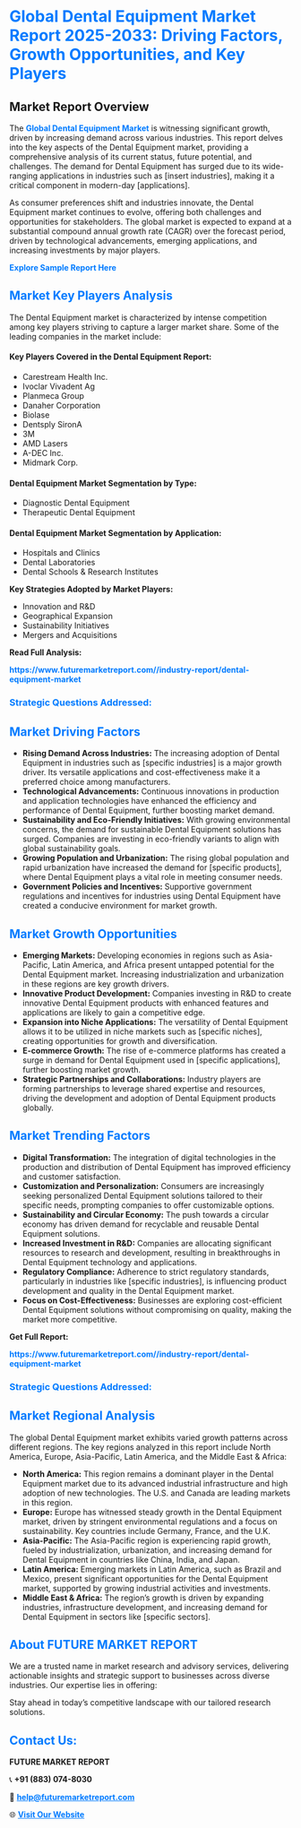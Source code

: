 <h1 style="color: #007BFF;">Global Dental Equipment Market Report 2025-2033: Driving Factors, Growth Opportunities, and Key Players</h1>

<section id="overview">
<h2>Market Report Overview</h2>
<p>The <a href="https://www.futuremarketreport.com//industry-report/dental-equipment-market" style="color: #007BFF; text-decoration: none;"><strong>Global Dental Equipment Market</strong></a> is witnessing significant growth, driven by increasing demand across various industries. This report delves into the key aspects of the Dental Equipment market, providing a comprehensive analysis of its current status, future potential, and challenges. The demand for Dental Equipment has surged due to its wide-ranging applications in industries such as [insert industries], making it a critical component in modern-day [applications].</p>
<p>As consumer preferences shift and industries innovate, the Dental Equipment market continues to evolve, offering both challenges and opportunities for stakeholders. The global market is expected to expand at a substantial compound annual growth rate (CAGR) over the forecast period, driven by technological advancements, emerging applications, and increasing investments by major players.</p>
</section>

<section id="overview">
<p><a href="https://www.futuremarketreport.com//request-sample/reportId=64842" style="color: #007BFF; text-decoration: none;"><strong>Explore Sample Report Here</strong></a></p>
</section>

<section id="key-players">
<h2 style="color: #007BFF;">Market Key Players Analysis</h2>
<p>The Dental Equipment market is characterized by intense competition among key players striving to capture a larger market share. Some of the leading companies in the market include:</p>
<h4>Key Players Covered in the Dental Equipment Report:</h4>
<ul><li>Carestream Health Inc.</li><li>Ivoclar Vivadent Ag</li><li>Planmeca Group</li><li>Danaher Corporation</li><li>Biolase</li><li>Dentsply SironA</li><li>3M</li><li>AMD Lasers</li><li>A-DEC Inc.</li><li>Midmark Corp.</li></ul>
<h4>Dental Equipment Market Segmentation by Type:</h4>
<ul><li>Diagnostic Dental Equipment</li><li>Therapeutic Dental Equipment</li></ul>

<h4>Dental Equipment Market Segmentation by Application:</h4>
<ul><li>Hospitals and Clinics</li><li>Dental Laboratories</li><li>Dental Schools &amp; Research Institutes</li></ul>
<p><strong>Key Strategies Adopted by Market Players:</strong></p>
<ul>
<li>Innovation and R&D</li>
<li>Geographical Expansion</li>
<li>Sustainability Initiatives</li>
<li>Mergers and Acquisitions</li>
</ul>
</section>

<section>
<p><strong>Read Full Analysis: </strong></p><a href="https://www.futuremarketreport.com//industry-report/dental-equipment-market" style="color: #007BFF; text-decoration: none;"><strong>https://www.futuremarketreport.com//industry-report/dental-equipment-market</strong></a>
<h3 style="color: #007BFF;">Strategic Questions Addressed:</h3>
</section>

<section id="driving-factors">
<h2 style="color: #007BFF;">Market Driving Factors</h2>
<ul>
<li><strong>Rising Demand Across Industries:</strong> The increasing adoption of Dental Equipment in industries such as [specific industries] is a major growth driver. Its versatile applications and cost-effectiveness make it a preferred choice among manufacturers.</li>
<li><strong>Technological Advancements:</strong> Continuous innovations in production and application technologies have enhanced the efficiency and performance of Dental Equipment, further boosting market demand.</li>
<li><strong>Sustainability and Eco-Friendly Initiatives:</strong> With growing environmental concerns, the demand for sustainable Dental Equipment solutions has surged. Companies are investing in eco-friendly variants to align with global sustainability goals.</li>
<li><strong>Growing Population and Urbanization:</strong> The rising global population and rapid urbanization have increased the demand for [specific products], where Dental Equipment plays a vital role in meeting consumer needs.</li>
<li><strong>Government Policies and Incentives:</strong> Supportive government regulations and incentives for industries using Dental Equipment have created a conducive environment for market growth.</li>
</ul>
</section>

<section id="growth-opportunities">
<h2 style="color: #007BFF;">Market Growth Opportunities</h2>
<ul>
<li><strong>Emerging Markets:</strong> Developing economies in regions such as Asia-Pacific, Latin America, and Africa present untapped potential for the Dental Equipment market. Increasing industrialization and urbanization in these regions are key growth drivers.</li>
<li><strong>Innovative Product Development:</strong> Companies investing in R&D to create innovative Dental Equipment products with enhanced features and applications are likely to gain a competitive edge.</li>
<li><strong>Expansion into Niche Applications:</strong> The versatility of Dental Equipment allows it to be utilized in niche markets such as [specific niches], creating opportunities for growth and diversification.</li>
<li><strong>E-commerce Growth:</strong> The rise of e-commerce platforms has created a surge in demand for Dental Equipment used in [specific applications], further boosting market growth.</li>
<li><strong>Strategic Partnerships and Collaborations:</strong> Industry players are forming partnerships to leverage shared expertise and resources, driving the development and adoption of Dental Equipment products globally.</li>
</ul>
</section>

<section id="trending-factors">
<h2 style="color: #007BFF;">Market Trending Factors</h2>
<ul>
<li><strong>Digital Transformation:</strong> The integration of digital technologies in the production and distribution of Dental Equipment has improved efficiency and customer satisfaction.</li>
<li><strong>Customization and Personalization:</strong> Consumers are increasingly seeking personalized Dental Equipment solutions tailored to their specific needs, prompting companies to offer customizable options.</li>
<li><strong>Sustainability and Circular Economy:</strong> The push towards a circular economy has driven demand for recyclable and reusable Dental Equipment solutions.</li>
<li><strong>Increased Investment in R&D:</strong> Companies are allocating significant resources to research and development, resulting in breakthroughs in Dental Equipment technology and applications.</li>
<li><strong>Regulatory Compliance:</strong> Adherence to strict regulatory standards, particularly in industries like [specific industries], is influencing product development and quality in the Dental Equipment market.</li>
<li><strong>Focus on Cost-Effectiveness:</strong> Businesses are exploring cost-efficient Dental Equipment solutions without compromising on quality, making the market more competitive.</li>
</ul>
</section>

<section>
<p><strong>Get Full Report: </strong></p><a href="https://www.futuremarketreport.com//industry-report/dental-equipment-market" style="color: #007BFF; text-decoration: none;"><strong>https://www.futuremarketreport.com//industry-report/dental-equipment-market</strong></a>
<h3 style="color: #007BFF;">Strategic Questions Addressed:</h3>
</section>


<section id="regional-analysis">
<h2 style="color: #007BFF;">Market Regional Analysis</h2>
<p>The global Dental Equipment market exhibits varied growth patterns across different regions. The key regions analyzed in this report include North America, Europe, Asia-Pacific, Latin America, and the Middle East & Africa:</p>
<ul>
<li><strong>North America:</strong> This region remains a dominant player in the Dental Equipment market due to its advanced industrial infrastructure and high adoption of new technologies. The U.S. and Canada are leading markets in this region.</li>
<li><strong>Europe:</strong> Europe has witnessed steady growth in the Dental Equipment market, driven by stringent environmental regulations and a focus on sustainability. Key countries include Germany, France, and the U.K.</li>
<li><strong>Asia-Pacific:</strong> The Asia-Pacific region is experiencing rapid growth, fueled by industrialization, urbanization, and increasing demand for Dental Equipment in countries like China, India, and Japan.</li>
<li><strong>Latin America:</strong> Emerging markets in Latin America, such as Brazil and Mexico, present significant opportunities for the Dental Equipment market, supported by growing industrial activities and investments.</li>
<li><strong>Middle East & Africa:</strong> The region’s growth is driven by expanding industries, infrastructure development, and increasing demand for Dental Equipment in sectors like [specific sectors].</li>
</ul>
</section>

<footer>
<h2 style="color: #007BFF;">About FUTURE MARKET REPORT</h2>
<p>We are a trusted name in market research and advisory services, delivering actionable insights and strategic support to businesses across diverse industries. Our expertise lies in offering:</p>

<p>Stay ahead in today’s competitive landscape with our tailored research solutions.</p>

<h2 style="color: #007BFF;">Contact Us:</h2>
<p><strong>FUTURE MARKET REPORT</strong></p>
<p>📞 <strong>+91 (883) 074-8030</strong></p>
<p>📧 <strong><a href="mailto:help@futuremarketreport.com" style="color: #007BFF;">help@futuremarketreport.com</a></strong></p>
<p>🌐 <strong><a href="https://www.futuremarketreport.com/" style="color: #007BFF;">Visit Our Website</a></strong></p>
</footer>